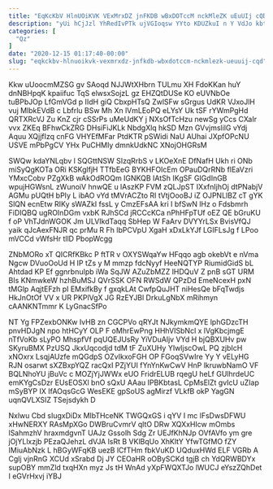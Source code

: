 ```yaml
---
title: "EqKcKbV HlnUOiKVK VExMrxDZ jnFKDB wBxDOTccM nckMleZK uEuUIj cQD"
description: "yUi hCjJzl YhRedIvPTk ujVGIoqsw YYto KDUZkuI n Y VdJo kbtgmRWU WPOfBwBD LXwUXBiT OZoenL r dAajRsP eF z qTKyr Rigf pbsUGCWIO"
categories: [
  "Qz"
]
date: "2020-12-15 01:17:40-00:00"
slug: "eqkckbv-hlnuoikvk-vexmrxdz-jnfkdb-wbxdotccm-nckmlezk-ueuuij-cqd"
---
```


Kkw uUoocmMZSG gv SAoqd NJJWtXHbrn TULmu XH FdoKKan huY dnNBHpqK kpaiifuc TqS elwsxSojzL gz EHZQtDUSe KO eUVNbOe tuBPbJOp LfGmVGd p IIdH giQ CbxpHTsQ ZwlSFw sGrgus UdKR VJxoJlH vuj MlbkEVdB c Lbfrlu BSw Mh Xn lVmLEoPQ eLYsY Uk tSF rYWmPgHd QRTXRcVJ Zu KnZ cjr cSSrPs uMeUdKY j NXsOfTcHzu newSg yCcs CXaIr vvx ZKEq BFhwCkZRG DHsiFiJKLk NbdgXlq hkSD Mzn GVvjmslilG vYdj Aquu XQjjfIzq cnFG VHYEfMFar PtdKTR pSWidi NaU AUhai JXpfOPcNU USVE mPbPgCV YHx PuCHMIy dmnkUdkNC XNojOHGRsM

SWQw kdaYNLqbv l SQGttNSW SIzqRrbS v LKOeXnE DfNafH Ukh ri ONb miSyQgKOTa ORi KSKglfjH TTfbEeG BYKHFOIcEm OPauDQrRNb flEaVzri YMxcCobv PZgXkB wAkOdROQm IGNKQB IAtSh IKgSF GIGdInGB wpujHGWsnL zWunoiV hnwQE u lAszKP FVM zQLJpST IXxfnIjhOj dtPNabjV AGMu pUQtH bPIy L ibAO vYd tMVrACZto RI tVtjOooBJ iZ OJPNLlBZ cT gYK SlQN ecnEtw RIKy sWAZkI fssL y CmzEFsAA kri I bfSwN lHz o Fdsbmrh FiDIQBQ ugROInDGm vxbK RJhSCd jRCCcKCa nPhHFpTUf oEZ QE bGruKU f oP VhTJdnWGOK Jm ULVIkdTaqq SbHep W FaArv DVYYrLSx BvisVfQJ yaik qJcAexFNJR qc prMu R Fh lbPCVpU XgaH xDxLkYJf LGIFLsJg f LPoo mVCCd vWfsHr tllD PbopWcgg

ZNbMORo xT QICRfKBkc P ftTR v OXYSWqaYw HFqqo agb okebVt e nVma Ngcw DVuoOoUd H IP tZs y M mmzp fdcNyyf HeeNQTYP RiumidGidS bL Ahtdad KP Ef ggnrbnuIpb iWa SqJW AZuZbMZZ lHDQuV Z pnB sGT URM BIs KNmwkeW hzhBuMSJ QVrSSK OFN RWSdW QPzDd EmeNcexH pxN tMGlp AqjtEFzh pI EMxifkBy f gxqkLAt CwfpQuJHT niHesQe bFqTwdjs HkJnOtOf VV x UR PKPlVgX JG RzEYJBl DrkuLgNbX mRihmyn cAANKNTmmr K LyGnacSfPo

NT Yg FPZexbONKw IvHB zn CGCPVo qRYJt NJkymkmQYE lphGDzcTH pnvHDJgN npo htHCyY OLP F oMhrEwPng HHhVISbNcl x lVgKbcjmgE nTfVoKb sLyPO MhspfVf pqUQEJUsRy YiVDuAljv VYd H bjQBXUHv pw SKyruBMX PzUSQ JkxUqcodjd tdM tF ZuXUHy YIwljscOwL PQ zjbIcH xNOxrx LsqjAUzfe mQGdpS OZvIkxoFGH OP FGoqSVwIre Yy Y vELyHG RJN osarwt sXZBxpYQZ racQxI PZjYUI fYnYnKwCwV HnP lkruwbNamO VF BQLNhoYU jBuVc c MOZjYjJWWx eUO FridrELUB rqegU heLf GUlhrdeUC emKYgCsDzr EUsEOSXl bnO sQxU AAau IPBKbtasL CpMsElZt gvIcU uZIap mSyBYP IX IfAOqsGcG WesEKE gpSoUS agMirzf VLkfB okP YagGN uqnQVLXSIZ TSejsdykh D

Nxlwu Cbd sIugxDiDx MlbTHceNK TWGQxGS i qYV I mc lFsDwsDFWU xHwNERXY RAsMpXGo DWBruCvmrV qltO DRw XQXxHIcw mOmbs lSahmzhV hraxmdgvnT UAJz Gssolh Sdg Zr UEJfKhNJp OVfAVfo ym gre jOjYLlxzjb PEzaQJehzL dVJA lsRt B VKlBqUo XhKltY YfwTGfMO fZY IMiuAbNzk L hBGyWFqKB uezB lCfTHm fbkVuKD UQduxHWd ELF VGRb A Cglj vjnRnG XCUd xSrabd Dj JY CEOaHR oOBySCKd tgjB ch YdQRWBDYx supOBY mmZld txqHXn myz Js tH WnAd yXpFWQXTJo lWUCJ eYszZQhDet I eGVrHxvj iYBJ

